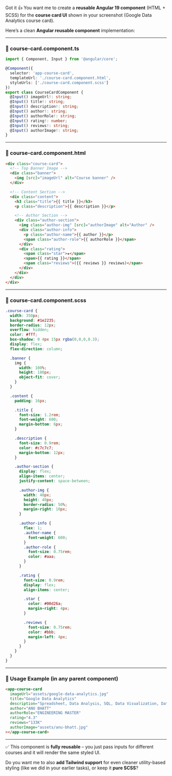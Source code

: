 Got it 👍
You want me to create a **reusable Angular 19 component** (HTML + SCSS) for the **course card UI** shown in your screenshot (Google Data Analytics course card).

Here’s a clean **Angular reusable component** implementation:

---

### 📌 course-card.component.ts

```ts
import { Component, Input } from '@angular/core';

@Component({
  selector: 'app-course-card',
  templateUrl: './course-card.component.html',
  styleUrls: ['./course-card.component.scss']
})
export class CourseCardComponent {
  @Input() imageUrl!: string;
  @Input() title!: string;
  @Input() description!: string;
  @Input() author!: string;
  @Input() authorRole!: string;
  @Input() rating!: number;
  @Input() reviews!: string;
  @Input() authorImage!: string;
}
```

---

### 📌 course-card.component.html

```html
<div class="course-card">
  <!-- Top Banner Image -->
  <div class="banner">
    <img [src]="imageUrl" alt="Course banner" />
  </div>

  <!-- Content Section -->
  <div class="content">
    <h3 class="title">{{ title }}</h3>
    <p class="description">{{ description }}</p>

    <!-- Author Section -->
    <div class="author-section">
      <img class="author-img" [src]="authorImage" alt="Author" />
      <div class="author-info">
        <p class="author-name">{{ author }}</p>
        <span class="author-role">{{ authorRole }}</span>
      </div>
      <div class="rating">
        <span class="star">★</span>
        <span>{{ rating }}</span>
        <span class="reviews">({{ reviews }} reviews)</span>
      </div>
    </div>
  </div>
</div>
```

---

### 📌 course-card.component.scss

```scss
.course-card {
  width: 350px;
  background: #1e2235;
  border-radius: 12px;
  overflow: hidden;
  color: #fff;
  box-shadow: 0 4px 15px rgba(0,0,0,0.3);
  display: flex;
  flex-direction: column;

  .banner {
    img {
      width: 100%;
      height: 180px;
      object-fit: cover;
    }
  }

  .content {
    padding: 16px;

    .title {
      font-size: 1.2rem;
      font-weight: 600;
      margin-bottom: 6px;
    }

    .description {
      font-size: 0.9rem;
      color: #c7c7c7;
      margin-bottom: 12px;
    }

    .author-section {
      display: flex;
      align-items: center;
      justify-content: space-between;

      .author-img {
        width: 40px;
        height: 40px;
        border-radius: 50%;
        margin-right: 10px;
      }

      .author-info {
        flex: 1;
        .author-name {
          font-weight: 600;
        }
        .author-role {
          font-size: 0.75rem;
          color: #aaa;
        }
      }

      .rating {
        font-size: 0.9rem;
        display: flex;
        align-items: center;

        .star {
          color: #00d26a;
          margin-right: 4px;
        }

        .reviews {
          font-size: 0.75rem;
          color: #bbb;
          margin-left: 4px;
        }
      }
    }
  }
}
```

---

### 📌 Usage Example (in any parent component)

```html
<app-course-card
  imageUrl="assets/google-data-analytics.jpg"
  title="Google Data Analytics"
  description="Spreadsheet, Data Analysis, SQL, Data Visualization, Data Cleansing"
  author="ANU BHATT"
  authorRole="ENGINEERING MASTER"
  rating="4.3"
  reviews="133K"
  authorImage="assets/anu-bhatt.jpg"
></app-course-card>
```

---

✅ This component is **fully reusable** – you just pass inputs for different courses and it will render the same styled UI.

Do you want me to also **add Tailwind support** for even cleaner utility-based styling (like we did in your earlier tasks), or keep it **pure SCSS**?
